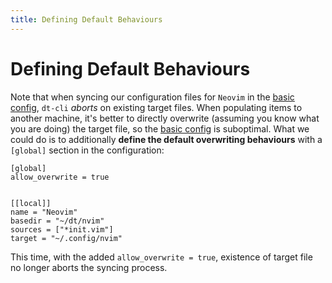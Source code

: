 ```yaml
---
title: Defining Default Behaviours
---
```

# Defining Default Behaviours

Note that when syncing our configuration files for `Neovim` in the [basic
config](/config/guide/), `dt-cli` _aborts_ on existing target files.  When
populating items to another machine, it's better to directly overwrite
(assuming you know what you are doing) the target file, so the [basic
config](/config/guide/) is suboptimal.  What we could do is to additionally **define
the default overwriting behaviours** with a `[global]` section in the
configuration:

```toml{1-4}
[global]
allow_overwrite = true


[[local]]
name = "Neovim"
basedir = "~/dt/nvim"
sources = ["*init.vim"]
target = "~/.config/nvim"
```

This time, with the added `allow_overwrite = true`, existence of target file
no longer aborts the syncing process.

